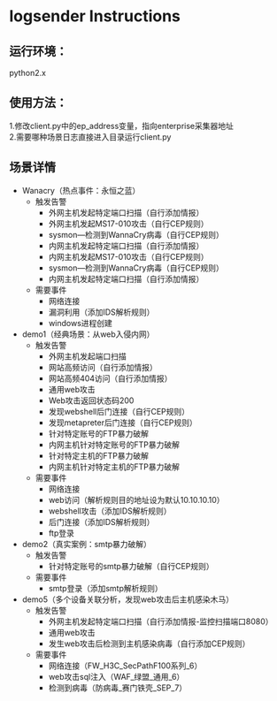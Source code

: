 # logsender Instructions
## 运行环境：
python2.x  
## 使用方法：  
1.修改client.py中的ep_address变量，指向enterprise采集器地址  
2.需要哪种场景日志直接进入目录运行client.py
## 场景详情
- Wanacry（热点事件：永恒之蓝）
  - 触发告警
    - 外网主机发起特定端口扫描（自行添加情报）
    - 外网主机发起MS17-010攻击（自行CEP规则）
    - sysmon—检测到WannaCry病毒（自行CEP规则）  
    - 内网主机发起特定端口扫描（自行添加情报）  
    - 内网主机发起MS17-010攻击（自行CEP规则）  
    - sysmon—检测到WannaCry病毒（自行CEP规则）  
    - 内网主机发起特定端口扫描（自行添加情报）
  - 需要事件  
    - 网络连接  
    - 漏洞利用（添加IDS解析规则）
    - windows进程创建
- demo1（经典场景：从web入侵内网）
  - 触发告警  
    - 外网主机发起端口扫描  
    - 网站高频访问（自行添加情报）  
    - 网站高频404访问（自行添加情报）  
    - 通用web攻击  
    - Web攻击返回状态码200  
    - 发现webshell后门连接（自行CEP规则）  
    - 发现metapreter后门连接（自行CEP规则）  
    - 针对特定账号的FTP暴力破解  
    - 内网主机针对特定账号的FTP暴力破解  
    - 针对特定主机的FTP暴力破解  
    - 内网主机针对特定主机的FTP暴力破解
  - 需要事件
    - 网络连接
    - web访问（解析规则目的地址设为默认10.10.10.10）
    - webshell攻击（添加IDS解析规则）
    - 后门连接（添加IDS解析规则）
    - ftp登录
- demo2（真实案例：smtp暴力破解）
  - 触发告警
    - 针对特定账号的smtp暴力破解（自行CEP规则）
  - 需要事件
    - smtp登录（添加smtp解析规则）
- demo5（多个设备关联分析，发现web攻击后主机感染木马）
  - 触发告警
    - 外网主机发起特定端口扫描（自行添加情报-监控扫描端口8080）
    - 通用web攻击
    - 发生web攻击后检测到主机感染病毒（自行添加CEP规则）
  - 需要事件
    - 网络连接（FW_H3C_SecPathF100系列_6）
    - web攻击sql注入（WAF_绿盟_通用_6）
    - 检测到病毒（防病毒_赛门铁壳_SEP_7）
